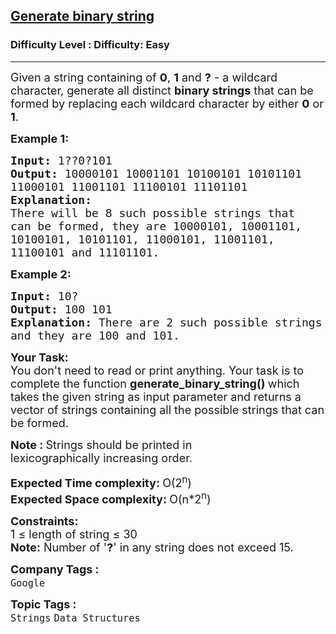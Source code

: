 <h2><a href="https://www.geeksforgeeks.org/problems/generate-binary-string3642/1?itm_source=geeksforgeeks&itm_medium=article&itm_campaign=practice_card">Generate binary string</a></h2><h3>Difficulty Level : Difficulty: Easy</h3><hr><div class="problems_problem_content__Xm_eO"><p><span style="font-size: 18px;">Given a string containing of <strong>0</strong>, <strong>1</strong> and <strong>?</strong> - a wildcard character, generate all distinct&nbsp;<strong>binary strings</strong> that can be formed by replacing each wildcard character by either <strong>0</strong> or <strong>1</strong>.</span></p>
<p><span style="font-size: 18px;"><strong>Example 1:</strong></span></p>
<pre><span style="font-size: 18px;"><strong>Input: </strong>1??0?101
<strong>Output: </strong>10000101 10001101 10100101 10101101 
11000101 11001101 11100101 11101101
<strong>Explanation:
</strong>There will be 8 such possible strings that 
can be formed, they are 10000101, 10001101, 
10100101, 10101101, 11000101, 11001101, 
11100101 and 11101101.
</span></pre>
<p><span style="font-size: 18px;"><strong>Example 2:</strong></span></p>
<pre><span style="font-size: 18px;"><strong>Input: </strong>10?</span>
<strong><span style="font-size: 18px;">Output: </span></strong><span style="font-size: 18px;">100 101</span>
<span style="font-size: 18px;"><strong>Explanation: </strong>There are 2 such possible strings
and they are 100 and 101.</span>
</pre>
<p><strong><span style="font-size: 18px;">Your Task:</span></strong><br><span style="font-size: 18px;">You don't need to read or print anything. Your task is to complete the function&nbsp;<strong>generate_binary_string()&nbsp;</strong>which takes the given string as input parameter and returns a vector of strings containing all the possible strings that can be formed.</span></p>
<p><span style="font-size: 18px;"><strong>Note :&nbsp;</strong>Strings should be printed in lexicographically&nbsp;increasing order.</span></p>
<p><span style="font-size: 18px;"><strong>Expected Time complexity: </strong>O(2<sup>n</sup>)</span><br><span style="font-size: 18px;"><strong>Expected Space complexity:&nbsp;</strong>O(n*2<sup>n</sup>)</span></p>
<p><span style="font-size: 18px;"><strong>Constraints:</strong><br>1 ≤&nbsp;length of string ≤ 30</span><br><span style="font-size: 18px;"><strong>Note:</strong>&nbsp;Number of '<strong>?</strong>' in&nbsp;any&nbsp;string does not exceed 15.</span></p></div><p><span style=font-size:18px><strong>Company Tags : </strong><br><code>Google</code>&nbsp;<br><p><span style=font-size:18px><strong>Topic Tags : </strong><br><code>Strings</code>&nbsp;<code>Data Structures</code>&nbsp;